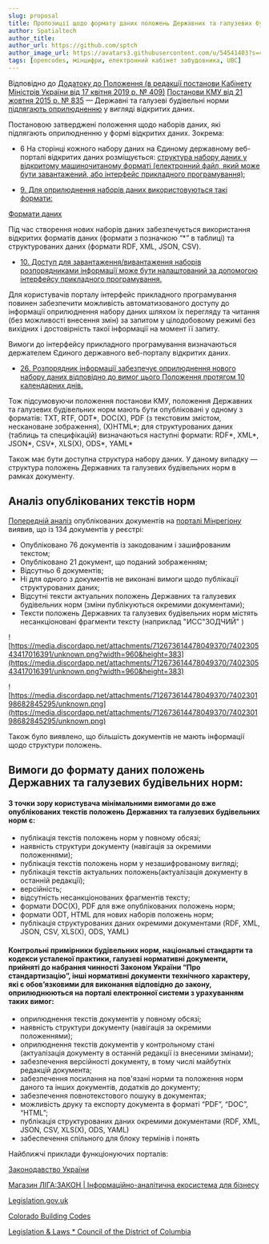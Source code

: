 ```yaml
---
slug: proposal
title: Пропозиції щодо формату даних положень Державних та галузевих будівельних норм
author: Spatialtech
author_title: 
author_url: https://github.com/sptch
author_image_url: https://avatars3.githubusercontent.com/u/54541403?s=400&u=43501cfd813f9a594a391330acceb24bfcf7f5d3&v=4
tags: [opencodes, мінцифри, електронний кабінет забудовника, UBC]
---
```


Відповідно до [Додатоку до Положення (в редакції постанови Кабінету Міністрів України від 17 квітня 2019 р. № 409)](https://zakon.rada.gov.ua/laws/show/835-2015-%D0%BF/conv#n1958)  [Постанови КМУ від 21 жовтня 2015 р. № 835](https://zakon.rada.gov.ua/laws/show/835-2015-%D0%BF/) — Державні та галузеві будівельні норми [підлягають оприлюдненню](https://zakon.rada.gov.ua/laws/show/835-2015-%D0%BF/conv#n1958) у вигляді відкритих даних. 

Постановою затверджені положення щодо наборів даних, які підлягають оприлюдненню у формі відкритих даних. Зокрема:
<!--truncate-->
-  6 На сторінці кожного набору даних на Єдиному державному веб-порталі відкритих даних розміщується: [структура набору даних у відкритому машиночитаному форматі (електронний файл, який може бути завантажений, або інтерфейс прикладного програмування);](https://zakon.rada.gov.ua/laws/show/835-2015-%D0%BF/conv#n496)

- [9. Для оприлюднення наборів даних використовуються такі формати:](https://zakon.rada.gov.ua/laws/show/835-2015-%D0%BF/conv#n48)

 [Формати даних](https://www.notion.so/634ef9b7d82f42eda7a704a2a8cb76a3)

 Під час створення нових наборів даних забезпечується використання відкритих форматів даних (формати з позначкою “*” в таблиці) та структурованих даних (формати RDF, XML, JSON, CSV).

- [10. Доступ для завантаження/вивантаження наборів розпорядниками інформації може бути налаштований за допомогою інтерфейсу прикладного програмування.](https://zakon.rada.gov.ua/laws/show/835-2015-%D0%BF/conv#n51)

 Для користувачів порталу інтерфейс прикладного програмування повинен забезпечити можливість автоматизованого доступу до інформації оприлюднення набору даних шляхом їх перегляду та читання (без можливості внесення змін) за запитом у цілодобовому режимі без вихідних і достовірність такої інформації на момент її запиту.

 Вимоги до інтерфейсу прикладного програмування визначаються держателем Єдиного державного веб-порталу відкритих даних.

- [26. Розпорядник інформації забезпечує оприлюднення нового набору даних відповідно до вимог цього Положення протягом 10 календарних днів.](https://zakon.rada.gov.ua/laws/show/835-2015-%D0%BF/conv#n81)

Тож підсумовуючи положення постанови КМУ,  положення Державних та галузевих будівельних норм мають бути опубліковані у одному з форматів: TXT, RTF, ODT*, DOC(X), PDF (з текстовим змістом, нескановане зображення), (X)HTML*; для структурованих даних (таблиць та специфікацій) визначаються наступні формати: RDF*, XML*, JSON*, CSV*, XLS(X), ODS*, YAML*

Також має бути доступна структура набору даних. У даному випадку — структура положень Державних та галузевих будівельних норм в рамках документу.

## Аналіз опублікованих текстів норм

[Попередній аналіз](https://drive.google.com/file/d/1gmF-hGEqXmDvQY7606UuiToaMr10zm2b/view?fbclid=IwAR3_3cvUzq_06lhtTIQsTU-n1k3VtNiszNtCXy9L_Zel8qdsRLr-3EtTiak) опублікованих документів на [порталі Мінрегіону](https://www.minregion.gov.ua/napryamki-diyalnosti/building/tech-reg/normuvannia/derzhavni-ta-galuzevi-budivelni-normi/)  виявив, що із 134 документів у реєстрі:

- Опубліковано 76 документів із закодованим і зашифрованим текстом;
- Опубліковано 21 документ, що поданий зображенням;
- Відсутньо 6 документів;
- Ні для одного з документів не виконані вимоги щодо публікації структурованих даних;
- Відсутні тексти актуальних положень Державних та галузевих будівельних норм (зміни публікуються окремими документами);
- Тексти положень Державних та галузевих будівельних норм містять несанкціоновані фрагменти тексту (наприклад "ИСС"ЗОДЧИЙ" )

 ![https://media.discordapp.net/attachments/712673614478049370/740230543417016391/unknown.png?width=960&height=383](https://media.discordapp.net/attachments/712673614478049370/740230543417016391/unknown.png?width=960&height=383)

 ![https://media.discordapp.net/attachments/712673614478049370/740230198682845295/unknown.png](https://media.discordapp.net/attachments/712673614478049370/740230198682845295/unknown.png)

Також було виявлено, що більшість документів не мають інформації щодо структури положень.

## Вимоги до формату даних положень Державних та галузевих будівельних норм:

#### **З точки зору користувача мінімальними вимогами до вже опублікованих текстів положень Державних та галузевих будівельних норм є:**

- публікація текстів положень норм у повному обсязі;
- наявність структури документу (навігація за окремими положеннями);
- публікація текстів положень норм у незашифрованому вигляді;
- публікація текстів актуальних положень(актуалізація документу в останній редакції);
- версійність;
- відсутність несанкціонованих фрагментів тексту;
- формати DOC(X), PDF для вже опублікованих положень норм;
- формати ODT, HTML  для нових наборів положень норм;
- публікація структурованих даних окремими документами (RDF, XML, JSON, CSV, XLS(X), ODS, YAML)

#### Контрольні примірники будівельних норм, національні стандарти та кодекси усталеної практики, галузеві нормативні документи, прийняті до набрання чинності Законом України “Про стандартизацію”, інші нормативні документи технічного характеру, які є обов’язковими для виконання відповідно до закону, оприлюднюються на порталі електронної системи з урахуванням таких вимог:

- оприлюднення текстів документів у повному обсязі;
- наявність структури документу (навігація за окремими положеннями);
- оприлюднення текстів документів у контрольному стані (актуалізація документу в останній редакції із внесеними змінами);
- забезпечення версійності документу, в тому числі майбутніх редакцій документа;
- забезпечення посилання на пов'язані норми та положення норм даного та інших документів, додатків до документу;
- забезпечення повнотекстового пошуку в документах;
- можливість друку та експорту документа в форматі “PDF”, “DOC”, “HTML”;
- публікація структурованих даних окремими документами (RDF, XML, JSON, CSV, XLS(X), ODS, YAML)
- забеспечення спільного для  блоку термінів і понять

Найближчі приклади функціонуючих порталів:

[Законодавство України](https://zakon.rada.gov.ua/laws/main/index)

[Магазин ЛІГА:ЗАКОН | Інформаційно-аналітична екосистема для бізнесу](https://store.ligazakon.net/products/ips?utm_source=ligazakon.net&utm_medium=slyder&utm_campaign=landing&_ga=2.236082948.423566381.1597237524-531044018.1597237524)

[Legislation.gov.uk](https://www.legislation.gov.uk/)

[Colorado Building Codes](https://up.codes/codes/colorado)

[Legislation & Laws * Council of the District of Columbia](https://dccouncil.us/legislation/)